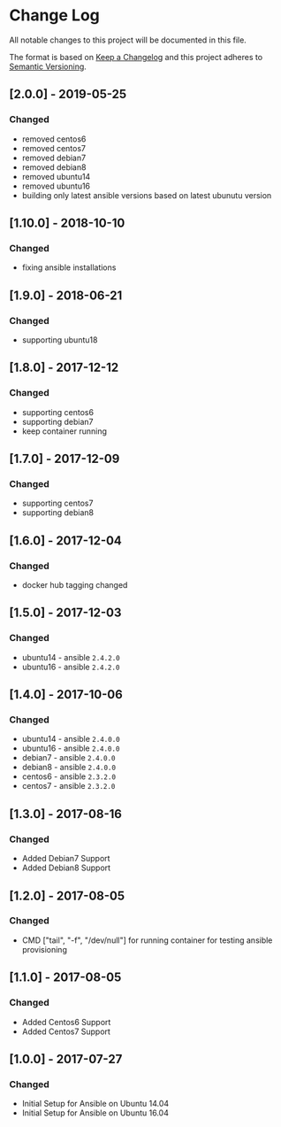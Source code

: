 # Change Log
All notable changes to this project will be documented in this file.

The format is based on [Keep a Changelog](http://keepachangelog.com/)
and this project adheres to [Semantic Versioning](http://semver.org/).


## [2.0.0] - 2019-05-25
### Changed
- removed centos6
- removed centos7
- removed debian7
- removed debian8
- removed ubuntu14
- removed ubuntu16
- building only latest ansible versions based on latest ubunutu version


## [1.10.0] - 2018-10-10
### Changed
- fixing ansible installations


## [1.9.0] - 2018-06-21
### Changed
- supporting ubuntu18


## [1.8.0] - 2017-12-12
### Changed
- supporting centos6
- supporting debian7
- keep container running


## [1.7.0] - 2017-12-09
### Changed
- supporting centos7
- supporting debian8


## [1.6.0] - 2017-12-04
### Changed
- docker hub tagging changed


## [1.5.0] - 2017-12-03
### Changed
- ubuntu14 - ansible `2.4.2.0`
- ubuntu16 - ansible `2.4.2.0`


## [1.4.0] - 2017-10-06
### Changed
- ubuntu14 - ansible `2.4.0.0`
- ubuntu16 - ansible `2.4.0.0`
- debian7 - ansible `2.4.0.0`
- debian8 - ansible `2.4.0.0`
- centos6 - ansible `2.3.2.0`
- centos7 - ansible `2.3.2.0`


## [1.3.0] - 2017-08-16
### Changed
- Added Debian7 Support
- Added Debian8 Support


## [1.2.0] - 2017-08-05
### Changed
- CMD ["tail", "-f", "/dev/null"] for running container for testing ansible provisioning


## [1.1.0] - 2017-08-05
### Changed
- Added Centos6 Support
- Added Centos7 Support


## [1.0.0] - 2017-07-27
### Changed
- Initial Setup for Ansible on Ubuntu 14.04
- Initial Setup for Ansible on Ubuntu 16.04